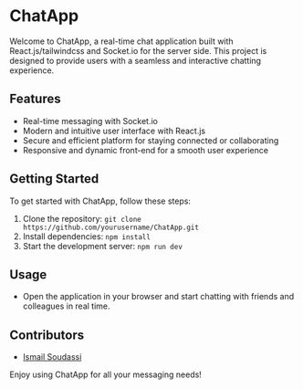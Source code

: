 # ChatApp

Welcome to ChatApp, a real-time chat application built with React.js/tailwindcss and Socket.io for the server side. This project is designed to provide users with a seamless and interactive chatting experience.

## Features

- Real-time messaging with Socket.io
- Modern and intuitive user interface with React.js
- Secure and efficient platform for staying connected or collaborating
- Responsive and dynamic front-end for a smooth user experience

## Getting Started

To get started with ChatApp, follow these steps:

1. Clone the repository: `git clone https://github.com/yourusername/ChatApp.git`
2. Install dependencies: `npm install`
3. Start the development server: `npm run dev`

## Usage

- Open the application in your browser and start chatting with friends and colleagues in real time.

## Contributors

- [Ismail Soudassi](https://github.com/ismailsoud)


Enjoy using ChatApp for all your messaging needs!
 
